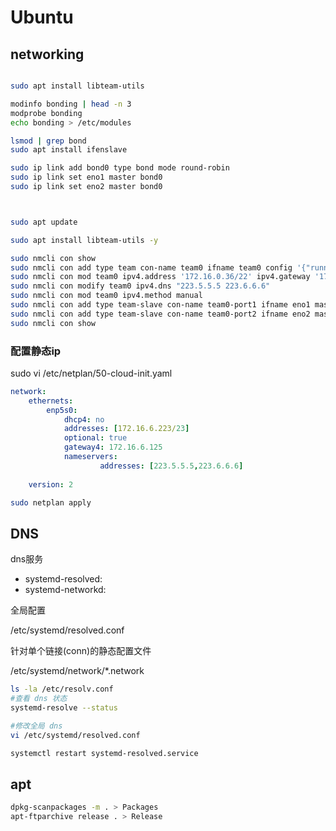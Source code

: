 # Ubuntu



## networking

```sh

sudo apt install libteam-utils

modinfo bonding | head -n 3
modprobe bonding
echo bonding > /etc/modules

lsmod | grep bond
sudo apt install ifenslave

sudo ip link add bond0 type bond mode round-robin
sudo ip link set eno1 master bond0
sudo ip link set eno2 master bond0



sudo apt update

sudo apt install libteam-utils -y

sudo nmcli con show
sudo nmcli con add type team con-name team0 ifname team0 config '{"runner":{"name": "roundrobin"}}'
sudo nmcli con mod team0 ipv4.address '172.16.0.36/22' ipv4.gateway '172.16.0.1'
sudo nmcli con modify team0 ipv4.dns "223.5.5.5 223.6.6.6"
sudo nmcli con mod team0 ipv4.method manual
sudo nmcli con add type team-slave con-name team0-port1 ifname eno1 master team0
sudo nmcli con add type team-slave con-name team0-port2 ifname eno2 master team0
sudo nmcli con show
```

### 配置静态ip
sudo vi /etc/netplan/50-cloud-init.yaml

```yaml
network:
    ethernets:
        enp5s0:
            dhcp4: no
            addresses: [172.16.6.223/23]
            optional: true
            gateway4: 172.16.6.125
            nameservers:
                    addresses: [223.5.5.5,223.6.6.6]
 
    version: 2

```

```sh
sudo netplan apply

```


## DNS

dns服务
- systemd-resolved: 
- systemd-networkd:

全局配置

/etc/systemd/resolved.conf

针对单个链接(conn)的静态配置文件

/etc/systemd/network/*.network

```sh
ls -la /etc/resolv.conf
#查看 dns 状态
systemd-resolve --status

#修改全局 dns
vi /etc/systemd/resolved.conf

systemctl restart systemd-resolved.service

```

## apt

```sh
dpkg-scanpackages -m . > Packages
apt-ftparchive release . > Release

```



